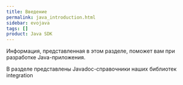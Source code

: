 ```yaml
---
title: Введение
permalink: java_introduction.html
sidebar: evojava
tags: []
product: Java SDK
---
```


Информация, представленная в этом разделе, поможет вам при разработке Java-приложения.

В разделе представлены Javadoc-справочники наших библиотек integration
